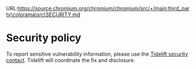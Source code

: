 URL:https://source.chromium.org/chromium/chromium/src/+/main:third_party\colorama\src\SECURITY.md
# Security policy

To report sensitive vulnerability information, please use the [Tidelift security contact](https://tidelift.com/security). Tidelift will coordinate the fix and disclosure.

